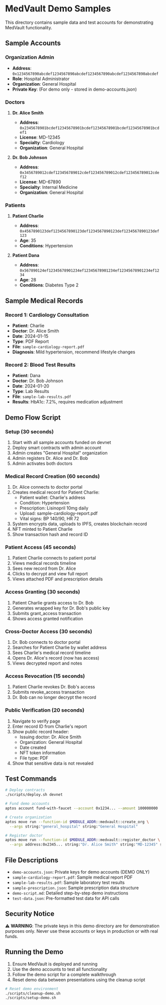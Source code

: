 # MedVault Demo Samples

This directory contains sample data and test accounts for demonstrating MedVault functionality.

## Sample Accounts

### Organization Admin
- **Address**: `0x1234567890abcdef1234567890abcdef1234567890abcdef1234567890abcdef`
- **Role**: Hospital Administrator
- **Organization**: General Hospital
- **Private Key**: (For demo only - stored in demo-accounts.json)

### Doctors
1. **Dr. Alice Smith**
   - **Address**: `0x2345678901bcdef12345678901bcdef12345678901bcdef12345678901bcdef1`
   - **License**: MD-12345
   - **Specialty**: Cardiology
   - **Organization**: General Hospital

2. **Dr. Bob Johnson** 
   - **Address**: `0x3456789012cdef123456789012cdef123456789012cdef123456789012cdef12`
   - **License**: MD-67890
   - **Specialty**: Internal Medicine
   - **Organization**: General Hospital

### Patients
1. **Patient Charlie**
   - **Address**: `0x4567890123def1234567890123def1234567890123def1234567890123def123`
   - **Age**: 35
   - **Conditions**: Hypertension

2. **Patient Dana**
   - **Address**: `0x567890124ef12345678901234ef12345678901234ef12345678901234ef1234`
   - **Age**: 28
   - **Conditions**: Diabetes Type 2

## Sample Medical Records

### Record 1: Cardiology Consultation
- **Patient**: Charlie
- **Doctor**: Dr. Alice Smith
- **Date**: 2024-01-15
- **Type**: PDF Report
- **File**: `sample-cardiology-report.pdf`
- **Diagnosis**: Mild hypertension, recommend lifestyle changes

### Record 2: Blood Test Results
- **Patient**: Dana
- **Doctor**: Dr. Bob Johnson  
- **Date**: 2024-01-20
- **Type**: Lab Results
- **File**: `sample-lab-results.pdf`
- **Results**: HbA1c: 7.2%, requires medication adjustment

## Demo Flow Script

### Setup (30 seconds)
1. Start with all sample accounts funded on devnet
2. Deploy smart contracts with admin account
3. Admin creates "General Hospital" organization
4. Admin registers Dr. Alice and Dr. Bob
5. Admin activates both doctors

### Medical Record Creation (60 seconds)
1. Dr. Alice connects to doctor portal
2. Creates medical record for Patient Charlie:
   - Patient wallet: Charlie's address
   - Condition: Hypertension
   - Prescription: Lisinopril 10mg daily
   - Upload: sample-cardiology-report.pdf
   - Vital signs: BP 140/90, HR 72
3. System encrypts data, uploads to IPFS, creates blockchain record
4. NFT minted to Patient Charlie
5. Show transaction hash and record ID

### Patient Access (45 seconds)
1. Patient Charlie connects to patient portal
2. Views medical records timeline
3. Sees new record from Dr. Alice
4. Clicks to decrypt and view full report
5. Views attached PDF and prescription details

### Access Granting (30 seconds)
1. Patient Charlie grants access to Dr. Bob
2. Generates wrapped key for Dr. Bob's public key
3. Submits grant_access transaction
4. Shows access granted notification

### Cross-Doctor Access (30 seconds)
1. Dr. Bob connects to doctor portal
2. Searches for Patient Charlie by wallet address
3. Sees Charlie's medical record timeline
4. Opens Dr. Alice's record (now has access)
5. Views decrypted report and notes

### Access Revocation (15 seconds)
1. Patient Charlie revokes Dr. Bob's access
2. Submits revoke_access transaction
3. Dr. Bob can no longer decrypt the record

### Public Verification (20 seconds)
1. Navigate to verify page
2. Enter record ID from Charlie's report
3. Show public record header:
   - Issuing doctor: Dr. Alice Smith
   - Organization: General Hospital
   - Date created
   - NFT token information
   - File type: PDF
4. Show that sensitive data is not revealed

## Test Commands

```bash
# Deploy contracts
./scripts/deploy.sh devnet

# Fund demo accounts
aptos account fund-with-faucet --account 0x1234... --amount 100000000

# Create organization
aptos move run --function-id $MODULE_ADDR::medvault::create_org \
  --args string:"general_hospital" string:"General Hospital"

# Register doctor
aptos move run --function-id $MODULE_ADDR::medvault::register_doctor \
  --args address:0x2345... string:"Dr. Alice Smith" string:"MD-12345" string:"general_hospital"
```

## File Descriptions

- `demo-accounts.json`: Private keys for demo accounts (DEMO ONLY)
- `sample-cardiology-report.pdf`: Sample medical report PDF
- `sample-lab-results.pdf`: Sample laboratory test results
- `sample-prescription.json`: Sample prescription data structure
- `demo-script.md`: Detailed step-by-step demo instructions
- `test-data.json`: Pre-formatted test data for API calls

## Security Notice

⚠️ **WARNING**: The private keys in this demo directory are for demonstration purposes only. Never use these accounts or keys in production or with real funds.

## Running the Demo

1. Ensure MedVault is deployed and running
2. Use the demo accounts to test all functionality
3. Follow the demo script for a complete walkthrough
4. Reset demo data between presentations using the cleanup script

```bash
# Reset demo environment
./scripts/cleanup-demo.sh
./scripts/setup-demo.sh
```
